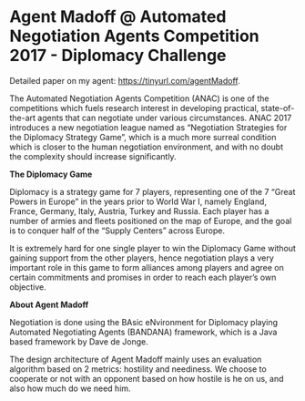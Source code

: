 # Agent Madoff @ Automated Negotiation Agents Competition 2017 - Diplomacy Challenge

Detailed paper on my agent: https://tinyurl.com/agentMadoff.

The Automated Negotiation Agents Competition (ANAC) is one of the competitions which fuels research interest in developing practical, state-of-the-art agents that can negotiate under various circumstances. ANAC 2017 introduces a new negotiation league named as “Negotiation Strategies for the Diplomacy Strategy Game”, which is a much more surreal condition which is closer to the human negotiation environment, and with no doubt the complexity should increase significantly.

**The Diplomacy Game**

Diplomacy is a strategy game for 7 players, representing one of the 7 “Great Powers in Europe” in the years prior to World War I, namely England, France, Germany, Italy, Austria, Turkey and Russia. Each player has a number of armies and fleets positioned on the map of Europe, and the goal is to conquer half of the “Supply Centers” across Europe. 

It is extremely hard for one single player to win the Diplomacy Game without gaining support from the other players, hence negotiation plays a very important role in this game to form alliances among players and agree on certain commitments and promises in order to reach each player’s own objective.

**About Agent Madoff**

Negotiation is done using the BAsic eNvironment for Diplomacy playing Automated Negotiating Agents (BANDANA) framework, which is a Java based framework by Dave de Jonge. 

The design architecture of Agent Madoff mainly uses an evaluation algorithm based on 2 metrics: hostility and neediness. We choose to cooperate or not with an opponent based on how hostile is he on us, and also how much do we need him.